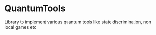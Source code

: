 # QuantumTools
Library to implement various quantum tools like state discrimination, non local games etc
